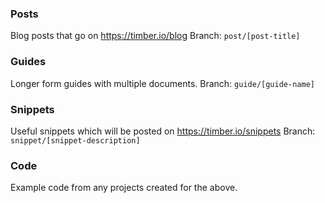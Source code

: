 ### Posts

Blog posts that go on https://timber.io/blog
Branch: `post/[post-title]`

### Guides

Longer form guides with multiple documents.
Branch: `guide/[guide-name]`

### Snippets

Useful snippets which will be posted on https://timber.io/snippets
Branch: `snippet/[snippet-description]`

### Code

Example code from any projects created for the above.